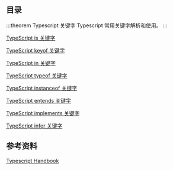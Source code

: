## 目录

:::theorem Typescript 关键字
Typescript 常用关键字解析和使用。
:::

[TypeScript is 关键字](./is/README.md)

[TypeScript keyof 关键字](./keyof/README.md)

[TypeScript in 关键字](./in/README.md)

[TypeScript typeof 关键字](./typeof/README.md)

[TypeScript instanceof 关键字](./instanceof/README.md)

[TypeScript entends 关键字](./entends/README.md)

[TypeScript implements 关键字](./implements/README.md)

[TypeScript infer 关键字](./infer/README.md)

## 参考资料

[Typescript Handbook](https://www.typescriptlang.org/docs/handbook/basic-types.html)

